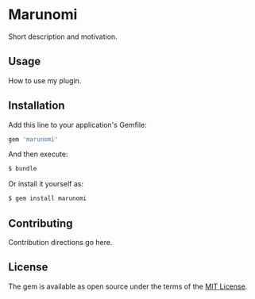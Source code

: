 # Marunomi
Short description and motivation.

## Usage
How to use my plugin.

## Installation
Add this line to your application's Gemfile:

```ruby
gem 'marunomi'
```

And then execute:
```bash
$ bundle
```

Or install it yourself as:
```bash
$ gem install marunomi
```

## Contributing
Contribution directions go here.

## License
The gem is available as open source under the terms of the [MIT License](https://opensource.org/licenses/MIT).
